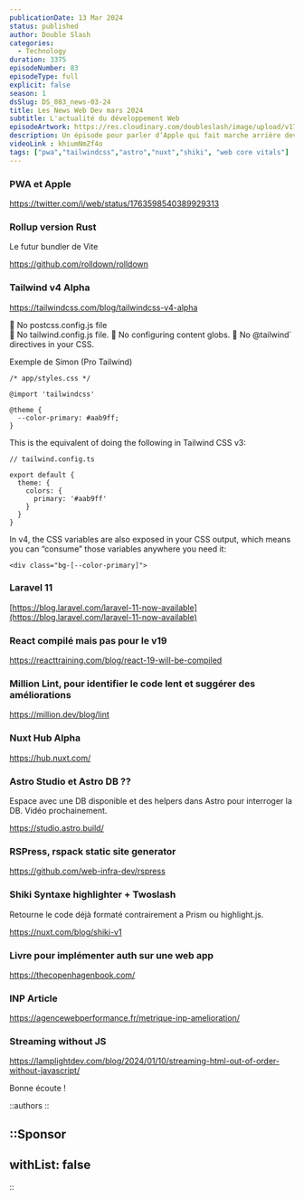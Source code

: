 ```yaml
---
publicationDate: 13 Mar 2024
status: published
author: Double Slash
categories:
  - Technology
duration: 3375
episodeNumber: 83
episodeType: full
explicit: false
season: 1
dsSlug: DS_083_news-03-24
title: Les News Web Dev mars 2024
subtitle: L'actualité du développement Web
episodeArtwork: https://res.cloudinary.com/doubleslash/image/upload/v1710311967/episode/ART_83_srvzdf.png
description: Un épisode pour parler d’Apple qui fait marche arrière devant la commission européenne, de Rust de plus en plus présent dans nos outils, de la version de Tailwind 4 qui arrive en version alpha, de Laravel 11, d’Astro qui n’arrête plus de nous surprendre et pleins d’autres choses.
videoLink : khiumNmZf4o
tags: ["pwa","tailwindcss","astro","nuxt","shiki", "web core vitals"]
---
```

### PWA et Apple

https://twitter.com/i/web/status/1763598540389929313

### Rollup version Rust

Le futur bundler de Vite

https://github.com/rolldown/rolldown

### Tailwind v4 Alpha

https://tailwindcss.com/blog/tailwindcss-v4-alpha

🚫 No postcss.config.js file  
🚫 No tailwind.config.js file. 
🚫 No configuring content globs. 
🚫 No @tailwind` directives in your CSS. 

Exemple de Simon (Pro Tailwind)

```
/* app/styles.css */

@import 'tailwindcss'

@theme {  
  --color-primary: #aab9ff;
}
```

This is the equivalent of doing the following in Tailwind CSS v3:

```
// tailwind.config.ts

export default {  
  theme: {		
    colors: {			
      primary: '#aab9ff'		
    }  
  }
}
```

In v4, the CSS variables are also exposed in your CSS output, which means you can “consume” those variables anywhere you need it:

```
<div class="bg-[--color-primary]">
```

### Laravel 11

[https://blog.laravel.com/laravel-11-now-available](https://blog.laravel.com/laravel-11-now-available)

### React compilé mais pas pour le v19

https://reacttraining.com/blog/react-19-will-be-compiled

### Million Lint, pour identifier le code lent et suggérer des améliorations

https://million.dev/blog/lint

### Nuxt Hub Alpha

https://hub.nuxt.com/

### Astro Studio et Astro DB ??

Espace avec une DB disponible et des helpers dans Astro pour interroger la DB.
Vidéo prochainement.

https://studio.astro.build/


### RSPress, rspack static site generator

https://github.com/web-infra-dev/rspress

### Shiki Syntaxe highlighter + Twoslash

Retourne le code déjà formaté contrairement a Prism ou highlight.js.

https://nuxt.com/blog/shiki-v1

### Livre pour implémenter auth sur une web app

https://thecopenhagenbook.com/

### INP Article

https://agencewebperformance.fr/metrique-inp-amelioration/

### Streaming without JS

https://lamplightdev.com/blog/2024/01/10/streaming-html-out-of-order-without-javascript/

Bonne écoute !

::authors
::

::Sponsor
---
withList: false
---
::

